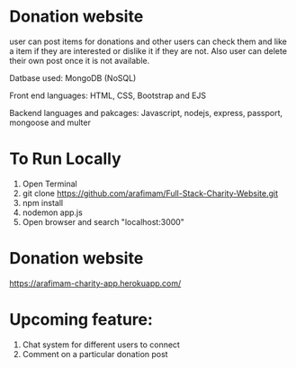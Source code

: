 # Donation website 
 user can post items for donations and other users can check them and like a item if they are interested or dislike it if they are not. 
Also user can delete their own post once it is not available. 

Datbase used: MongoDB (NoSQL) 


Front end languages: HTML, CSS, Bootstrap and EJS 



Backend languages and pakcages: Javascript, nodejs, express, passport, mongoose and multer

# To Run Locally <br>
1) Open Terminal <br>
2) git clone https://github.com/arafimam/Full-Stack-Charity-Website.git <br>
3) npm install <all required packages from packaga.json> <br>
4) nodemon app.js <br>
5) Open browser and search "localhost:3000" <br>

# Donation website  <br> 
https://arafimam-charity-app.herokuapp.com/
<br> 

 # Upcoming feature:
 1) Chat system for different users to connect
 2) Comment on a particular donation post


